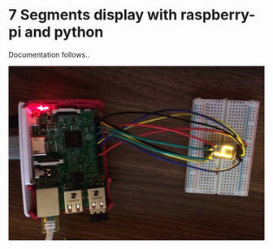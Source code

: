 # 7 Segments display with raspberry-pi and python

Documentation follows..

!['Seven segments display with raspberry-pi'](screenshots/ssd.png "Displaying single digit numbers using with seven segments display on breadboard with raspberry-pi and python")
